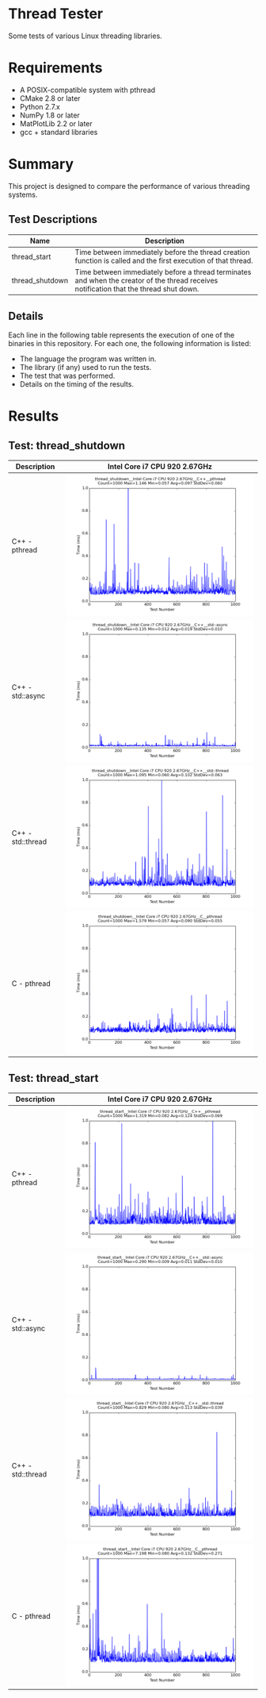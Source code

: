 # Thread Tester
Some tests of various Linux threading libraries.

# Requirements
* A POSIX-compatible system with pthread
* CMake 2.8 or later
* Python 2.7.x
* NumPy 1.8 or later
* MatPlotLib 2.2 or later
* gcc + standard libraries

# Summary
This project is designed to compare the performance of various threading systems.

## Test Descriptions
|Name|Description|
|----|-----------|
|thread_start|Time between immediately before the thread creation function is called and the first execution of that thread.|
|thread_shutdown|Time between immediately before a thread terminates and when the creator of the thread receives notification that the thread shut down.|

## Details
Each line in the following table represents the execution of one of the binaries in this repository.
For each one, the following information is listed:
* The language the program was written in.
* The library (if any) used to run the tests.
* The test that was performed.
* Details on the timing of the results.

# Results

## Test: thread_shutdown

|Description|Intel Core i7 CPU 920 2.67GHz|
|-----------|-----------------------------|
|C++ - pthread|![thread_shutdown__Intel Core i7 CPU 920 2.67GHz__C++__pthread](img/thread_shutdown__Intel_Core_i7_CPU_920_2.67GHz__CPP__pthread.png)|
|C++ - std::async|![thread_shutdown__Intel Core i7 CPU 920 2.67GHz__C++__std::async](img/thread_shutdown__Intel_Core_i7_CPU_920_2.67GHz__CPP__stdasync.png)|
|C++ - std::thread|![thread_shutdown__Intel Core i7 CPU 920 2.67GHz__C++__std::thread](img/thread_shutdown__Intel_Core_i7_CPU_920_2.67GHz__CPP__stdthread.png)|
|C - pthread|![thread_shutdown__Intel Core i7 CPU 920 2.67GHz__C__pthread](img/thread_shutdown__Intel_Core_i7_CPU_920_2.67GHz__C__pthread.png)|

## Test: thread_start

|Description|Intel Core i7 CPU 920 2.67GHz|
|-----------|-----------------------------|
|C++ - pthread|![thread_start__Intel Core i7 CPU 920 2.67GHz__C++__pthread](img/thread_start__Intel_Core_i7_CPU_920_2.67GHz__CPP__pthread.png)|
|C++ - std::async|![thread_start__Intel Core i7 CPU 920 2.67GHz__C++__std::async](img/thread_start__Intel_Core_i7_CPU_920_2.67GHz__CPP__stdasync.png)|
|C++ - std::thread|![thread_start__Intel Core i7 CPU 920 2.67GHz__C++__std::thread](img/thread_start__Intel_Core_i7_CPU_920_2.67GHz__CPP__stdthread.png)|
|C - pthread|![thread_start__Intel Core i7 CPU 920 2.67GHz__C__pthread](img/thread_start__Intel_Core_i7_CPU_920_2.67GHz__C__pthread.png)|
